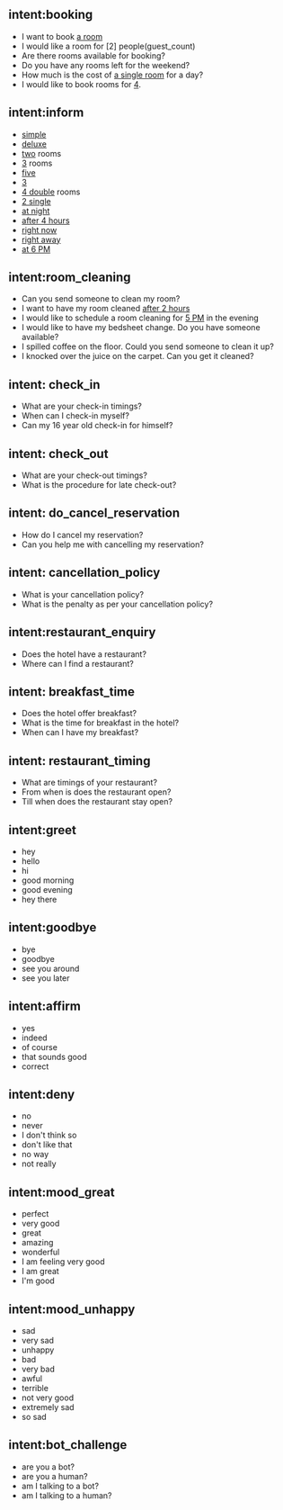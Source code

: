 ## intent:booking
- I want to book [a room](guest_count)
- I would like a room for [2] people(guest_count)
- Are there rooms available for booking?
- Do you have any rooms left for the weekend?
- How much is the cost of [a single room](guest_count) for a day?
- I would like to book rooms for [4](guest_count).

## intent:inform
- [simple](room_type)
- [deluxe](room_type)
- [two](guest_count) rooms
- [3](guest_count) rooms
- [five](guest_count)
- [3](guest_count)
- [4 double](guest_count) rooms
- [2 single](guest_count)
- [at night](time)
- [after 4 hours](time)
- [right now](time)
- [right away](time)
- [at 6 PM](time)

## intent:room_cleaning
- Can you send someone to clean my room?
- I want to have my room cleaned [after 2 hours](time)
- I would like to schedule a room cleaning for [5 PM](time) in the evening
- I would like to have my bedsheet change. Do you have someone available?
- I spilled coffee on the floor. Could you send someone to clean it up?
- I knocked over the juice on the carpet. Can you get it cleaned?

## intent: check_in
- What are your check-in timings?
- When can I check-in myself?
- Can my 16 year old check-in for himself?

## intent: check_out
- What are your check-out timings?
- What is the procedure for late check-out?

## intent: do_cancel_reservation
- How do I cancel my reservation?
- Can you help me with cancelling my reservation?

## intent: cancellation_policy
- What is your cancellation policy?
- What is the penalty as per your cancellation policy?

## intent:restaurant_enquiry
- Does the hotel have a restaurant?
- Where can I find a restaurant?

## intent: breakfast_time
- Does the hotel offer breakfast?
- What is the time for breakfast in the hotel?
- When can I have my breakfast?

## intent: restaurant_timing
- What are timings of your restaurant?
- From when is does the restaurant open?
- Till when does the restaurant stay open?

## intent:greet
- hey
- hello
- hi
- good morning
- good evening
- hey there

## intent:goodbye
- bye
- goodbye
- see you around
- see you later

## intent:affirm
- yes
- indeed
- of course
- that sounds good
- correct

## intent:deny
- no
- never
- I don't think so
- don't like that
- no way
- not really

## intent:mood_great
- perfect
- very good
- great
- amazing
- wonderful
- I am feeling very good
- I am great
- I'm good

## intent:mood_unhappy
- sad
- very sad
- unhappy
- bad
- very bad
- awful
- terrible
- not very good
- extremely sad
- so sad

## intent:bot_challenge
- are you a bot?
- are you a human?
- am I talking to a bot?
- am I talking to a human?